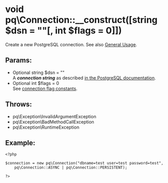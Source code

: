 # void pq\Connection::__construct([string $dsn = ""[, int $flags = 0]])

Create a new PostgreSQL connection.
See also [General Usage](pq/Connection/:%20General%20Usage).

## Params:
* Optional string $dsn = ""  
  A ***connection string*** as described [in the PostgreSQL documentation](http://www.postgresql.org/docs/current/static/libpq-connect.html#LIBPQ-CONNSTRING).
* Optional int $flags = 0  
  See [connection flag constants](pq/Connection#Connection.Flags:).

## Throws:

* pq\Exception\InvalidArgumentException
* pq\Exception\BadMethodCallException
* pq\Exception\RuntimeException

## Example:

	<?php

	$connection = new pq\Connection("dbname=test user=test password=test",
		pq\Connection::ASYNC | pq\Connection::PERSISTENT);

	?>


